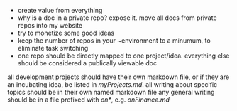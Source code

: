 - create value from everything
- why is a doc in a private repo? expose it. move all docs from private repos into my website
- try to monetize some good ideas
- keep the number of repos in your ~environment to a minumum, to eliminate task switching
- one repo should be directly mapped to one project/idea. everything else should be considered a publically viewable doc

all development projects should have their own markdown file, or if they are an
incubating idea, be listed in _myProjects.md_.
all writing about specific topics should be in their own named markdown file
any general writing should be in a file prefixed with _on*_, e.g. *onFinance.md*
